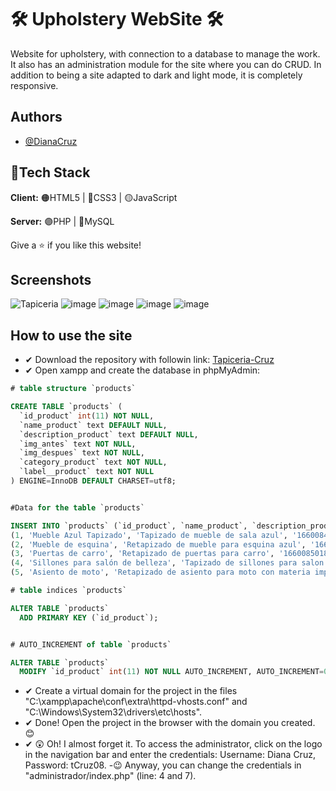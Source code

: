 
# 🛠 Upholstery WebSite 🛠
Website for upholstery, with connection to a database to manage the work.
It also has an administration module for the site where you can do CRUD. In addition to being a site adapted to dark and light mode, it is completely responsive.

## Authors

- [@DianaCruz](https://github.com/DianaVCruz)

## 🔧Tech Stack

**Client:** 🟠HTML5 | 🔵CSS3 | 🟡JavaScript

**Server:** 🟣PHP | 🔵MySQL

Give a ⭐ if you like this website!
<br>

## Screenshots
![Tapiceria](https://user-images.githubusercontent.com/98240550/184265338-68d0369c-741d-4002-916b-f4c75adb9bbb.PNG)
![image](https://user-images.githubusercontent.com/98240550/184265484-5ab7add8-c71e-4974-ac6e-8504dd6ea51b.png)
![image](https://user-images.githubusercontent.com/98240550/184265932-dace504c-5b20-40d8-85eb-4890552c1547.png) 
![image](https://user-images.githubusercontent.com/98240550/184266082-c3686a5f-41c7-40a7-a59e-e2322b310a35.png)
![image](https://user-images.githubusercontent.com/98240550/184266234-ea31fb7f-d9fb-43c8-8d85-d7439818f2d1.png)


## How to use the site

- ✔ Download the repository with followin link: [Tapiceria-Cruz](https://github.com/DianaVCruz/SitioWeb-Tapiceria/archive/refs/heads/main.zip)
- ✔ Open xampp and create the database in phpMyAdmin:
```SQL
# table structure `products`

CREATE TABLE `products` (
  `id_product` int(11) NOT NULL,
  `name_product` text DEFAULT NULL,
  `description_product` text DEFAULT NULL,
  `img_antes` text NOT NULL,
  `img_despues` text NOT NULL,
  `category_product` text NOT NULL,
  `label__product` text NOT NULL
) ENGINE=InnoDB DEFAULT CHARSET=utf8;


#Data for the table `products`

INSERT INTO `products` (`id_product`, `name_product`, `description_product`, `img_antes`, `img_despues`, `category_product`, `label__product`) VALUES
(1, 'Mueble Azul Tapizado', 'Tapizado de mueble de sala azul', '1660084559_servicio-mueble1.png', '1660084559_servicio-mueble1.png', 'hogar', 'Sillon Sala Mueble Hogar Oficina'),
(2, 'Mueble de esquina', 'Retapizado de mueble para esquina azul', '1660084659_mueble1.jpg', '1660084659_mueble1.jpg', 'oficina', 'Mueble oficina sillon sillón sala juego de muebles'),
(3, 'Puertas de carro', 'Retapizado de puertas para carro', '1660085018_mueble3.jpg', '1660085018_tapizado3.jpg', 'vehículo', 'carro puertas puerta vehículo vehiculo autos'),
(4, 'Sillones para salón de belleza', 'Tapizado de sillones para salon de belleza', '1660086708_tapizado4.jpg', '1660086708_tapizado4.jpg', 'oficina', 'Sillones sillon sillón salon de belleza muebles'),
(5, 'Asiento de moto', 'Retapizado de asiento para moto con materia impermeable.', '1660086971_m10_1.jpg', '1660086971_m10_2.jpg', 'vehículo', 'asiento de moto');

# table indices `products`

ALTER TABLE `products`
  ADD PRIMARY KEY (`id_product`);


# AUTO_INCREMENT of table `products`

ALTER TABLE `products`
  MODIFY `id_product` int(11) NOT NULL AUTO_INCREMENT, AUTO_INCREMENT=0;
```
- ✔ Create a virtual domain for the project in the files "C:\xampp\apache\conf\extra\httpd-vhosts.conf" and "C:\Windows\System32\drivers\etc\hosts".
- ✔ Done! Open the project in the browser with the domain you created. 😊
- ✔ 😲 Oh! I almost forget it. To access the administrator, click on the logo in the navigation bar and enter the credentials: Username: Diana Cruz, Password: tCruz08.
-😉 Anyway, you can change the credentials in "administrador/index.php" (line: 4 and 7).
